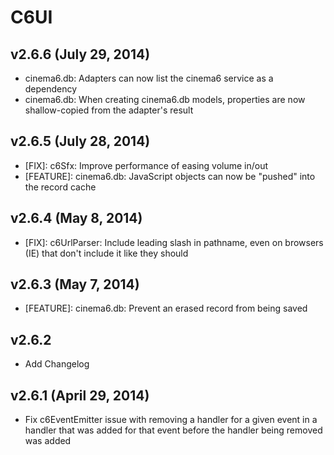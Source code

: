 # C6UI

## v2.6.6 (July 29, 2014)
* cinema6.db: Adapters can now list the cinema6 service as a dependency
* cinema6.db: When creating cinema6.db models, properties are now
  shallow-copied from the adapter's result

## v2.6.5 (July 28, 2014)
* [FIX]: c6Sfx: Improve performance of easing volume in/out
* [FEATURE]: cinema6.db: JavaScript objects can now be "pushed" into
  the record cache

## v2.6.4 (May 8, 2014)
* [FIX]: c6UrlParser: Include leading slash in pathname, even on
  browsers (IE) that don't include it like they should

## v2.6.3 (May 7, 2014)
* [FEATURE]: cinema6.db: Prevent an erased record from being saved

## v2.6.2
* Add Changelog

## v2.6.1 (April 29, 2014)
* Fix c6EventEmitter issue with removing a handler for a given event in a handler that was added for that event before the handler being removed was added
